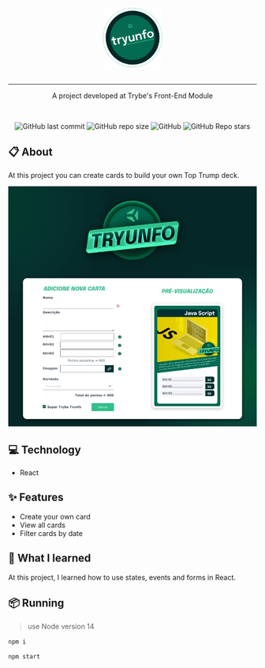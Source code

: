 <p align="center">
  <img src="./assets/logo.svg" height="120px"/>
  <br>
  <br>
  <hr />
</p>

<p align="center">
  A project developed at Trybe's Front-End Module
</p>

<br>

<p align="center">
<img alt="GitHub last commit" src="https://img.shields.io/github/last-commit/mrkdavi/tryunfo">
<img alt="GitHub repo size" src="https://img.shields.io/github/repo-size/mrkdavi/tryunfo">
<img alt="GitHub" src="https://img.shields.io/badge/category-card game-green">    
<img alt="GitHub Repo stars" src="https://img.shields.io/github/stars/mrkdavi/tryunfo?style=social">
</p>

## 📋 About
At this project you can create cards to build your own Top Trump deck.

<img src="./assets/tryunfo-page.png" alt="drawing" width="700"/>

## 💻 Technology
- React

## ✨ Features 
- Create your own card
- View all cards
- Filter cards by date

## 🧠 What I learned
At this project, I learned how to use states, events and forms in React.

## 📦 Running
> use Node version 14

```bash
npm i
```
```bash 
npm start
```
